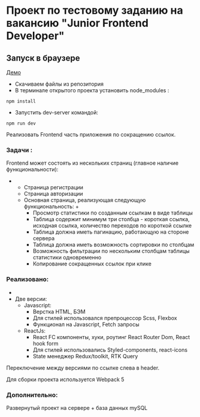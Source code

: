 # Проект по тестовому заданию на вакансию "Junior Frontend Developer"

## Запуск в браузере

[Демо](http://short.mich-man.ru)

- Скачиваем файлы из репозитория
- В терминале открытого проекта установить node_modules :

```
npm install
```

- Запустить dev-server командой:
```
npm run dev
```

Реализовать Frontend часть приложения по сокращению ссылок.
### Задачи :

Frontend может состоять из нескольких страниц (главное наличие функциональности):

+
  - Страница регистрации
  - Страница авторизации
  - Основная страница, реализующая следующую функциональность:
    + 
      - Просмотр статистики по созданным ссылкам в виде таблицы
      - Таблица содержит минимум три столбца - короткая ссылка, исходная ссылка, количество переходов по короткой ссылке
      - Таблица должна иметь пагинацию, работающую на стороне сервера
      - Таблица должна иметь возможность сортировки по столбцам
      - Возможность фильтрации по нескольким столбцам таблицы статистики одновременно
      - Копирование сокращенных ссылок при клике
   
### Реализовано:
 -
 - Две версии:
   + Javascript:
     - Верстка HTML, БЭМ
     - Для стилей использовался препроцессор Scss, Flexbox
     - Функционал на Javascript, Fetch запросы
   + ReactJs:
     - React FC компоненты, хуки, роутинг React Router Dom, React hook form
     - Для стилей использовались Styled-components, react-icons
     - State менеджер Redux/toolkit, RTK Query

Переключение между версиями по ссылке слева в header.

Для сборки проекта используется Webpack 5

### Дополнительно:

Развернутый проект на сервере + база данных mySQL



